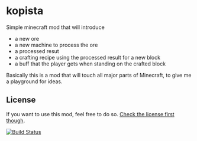 # kopista
Simple minecraft mod that will introduce

* a new ore
* a new machine to process the ore
* a processed resut
* a crafting recipe using the processed result for a new block
* a buff that the player gets when standing on the crafted block

Basically this is a mod that will touch all major parts of Minecraft, to give me a playground for ideas.


## License

If you want to use this mod, feel free to do so. [Check the license first though][1].


[![Build Status](https://travis-ci.org/MoriTanosuke/kopista.svg)](https://travis-ci.org/MoriTanosuke/kopista)

[1]: LICENSE
